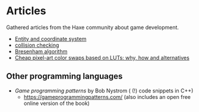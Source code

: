 # Articles

Gathered articles from the Haxe community about game development.

- [Entity and coordinate system](https://deepnight.net/tutorial/a-simple-platformer-engine-part-1-basics/)
- [collision checking](https://deepnight.net/tutorial/a-simple-platformer-engine-part-2-collisions/)
- [Bresenham algorithm](https://deepnight.net/tutorial/bresenham-magic-raycasting-line-of-sight-pathfinding/)
- [Cheap pixel-art color swaps based on LUTs: why, how and alternatives](https://gist.github.com/Yanrishatum/86794e9e663a7e343f9ef66e8b0f38ae)


## Other programming languages

- *Game programming patterns* by Bob Nystrom ( (!) code snippets in C++)
  - https://gameprogrammingpatterns.com/ (also includes an open free online version of the book)
